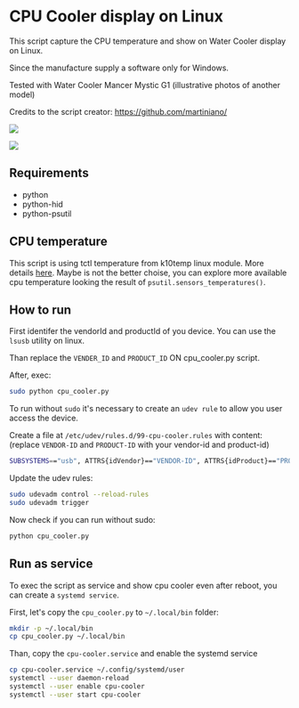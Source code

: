 # CPU Cooler display on Linux

This script capture the CPU temperature and show on Water Cooler display on Linux.

Since the manufacture supply a software only for Windows.

Tested with Water Cooler Mancer Mystic G1 (illustrative photos of another model)

Credits to the script creator: https://github.com/martiniano/

![](images/cpu-cooler.jpeg)

![](images/water-cooler-husky-glacier-argb.webp)

## Requirements

- python
- python-hid
- python-psutil

## CPU temperature

This script is using tctl temperature from k10temp linux module. More details [here](https://www.kernel.org/doc/html/v5.6/hwmon/k10temp.html#:~:text=Tctl%20is%20the%20processor%20temperature,like%20die%20or%20case%20temperature.). Maybe is not the better choise, you can explore more available cpu temperature looking the result of `psutil.sensors_temperatures()`.

## How to run

First identifer the vendorId and productId of you device. You can use the `lsusb` utility on linux.

Than replace the `VENDER_ID` and `PRODUCT_ID` ON cpu_cooler.py script.

After, exec:

```bash
sudo python cpu_cooler.py
```

To run without `sudo` it's necessary to create an `udev rule` to allow you user access the device.

Create a file at `/etc/udev/rules.d/99-cpu-cooler.rules` with content: (replace `VENDOR-ID` and `PRODUCT-ID` with your vendor-id and product-id)

```bash
SUBSYSTEMS=="usb", ATTRS{idVendor}=="VENDOR-ID", ATTRS{idProduct}=="PRODUCT-ID", MODE="0666"
```

Update the udev rules:

```bash
sudo udevadm control --reload-rules
sudo udevadm trigger
```

Now check if you can run without sudo:

```bash
python cpu_cooler.py
```

## Run as service

To exec the script as service and show cpu cooler even after reboot, you can create a `systemd service`.

First, let's copy the `cpu_cooler.py` to `~/.local/bin` folder:

```bash
mkdir -p ~/.local/bin
cp cpu_cooler.py ~/.local/bin
```

Than, copy the `cpu-cooler.service` and enable the systemd service

```bash
cp cpu-cooler.service ~/.config/systemd/user
systemctl --user daemon-reload
systemctl --user enable cpu-cooler
systemctl --user start cpu-cooler
```
